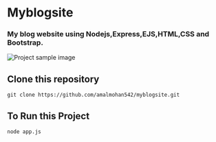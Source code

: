 # Myblogsite
### My blog website using Nodejs,Express,EJS,HTML,CSS and Bootstrap.

![Project sample image](https://github.com/amalmohan542/myblogsite/blob/master/ProjectImages/sample.png?raw=true)


## Clone this repository
    git clone https://github.com/amalmohan542/myblogsite.git


## To Run this Project ## 

    node app.js


